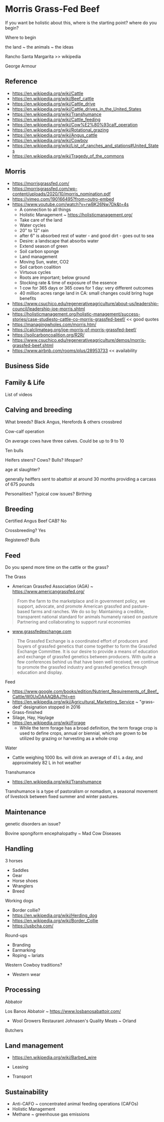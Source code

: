 # Morris Grass-Fed Beef



If you want be holistic about this, where is the starting point? where do you begin?

Where to begin

the land ~ the animals ~ the ideas

Rancho Santa Margarita >> wikipedia

George Armour

## Reference

* https://en.wikipedia.org/wiki/Cattle
* https://en.wikipedia.org/wiki/Beef_cattle
* https://en.wikipedia.org/wiki/Cattle_drive
* https://en.wikipedia.org/wiki/Cattle_drives_in_the_United_States
* https://en.wikipedia.org/wiki/Transhumance
* https://en.wikipedia.org/wiki/Cattle_feeding
* https://en.wikipedia.org/wiki/Cow%E2%80%93calf_operation
* https://en.wikipedia.org/wiki/Rotational_grazing
* https://en.wikipedia.org/wiki/Angus_cattle
* https://en.wikipedia.org/wiki/Cowboy
* https://en.wikipedia.org/wiki/List_of_ranches_and_stations#United_States
* https://en.wikipedia.org/wiki/Tragedy_of_the_commons

## Morris

* https://morrisgrassfed.com/
* https://morrisgrassfed.com/wp-content/uploads/2020/10/morris_nomination.pdf
* https://vimeo.com/190166495?from=outro-embed
* https://www.youtube.com/watch?v=rwBK26Nw7Dk&t=4s
	* A connection to all things
	* Holistic Management ~ https://holisticmanagement.org/
	* Take care of the land
	* Water cycles
	* 20" to 12" rain
	* after 6" is absorbed rest of water - and good dirt - goes out to sea
	* Desire: a landscape that absorbs water
	* Extend season of green
	* Soil carbon sponge
	* Land management
	* Moving Sun, water, CO2
	* Soil carbon coalition
	* Virtuous cycles
	* Roots are important; below ground
	* Stocking rate & time of exposure of the essence
	* 1 cow for 365 days or 365 cows for 1 day: very different outcomes
	* 40 million acres range land in CA: small changes could bring huge benefits
* https://www.csuchico.edu/regenerativeagriculture/about-us/leadership-council/leadership-joe-morris.shtml
* https://holisticmanagement.org/holistic-management/success-stories/case-studiesto-cattle-co-morris-grassfed-beef/ << good quotes
* https://managingwholes.com/morris.htm/
* https://calclimateag.org/joe-morris-of-morris-grassfed-beef/
* https://soilcarboncoalition.org/R2R/
* https://www.csuchico.edu/regenerativeagriculture/demos/morris-grassfed-beef.shtml
* https://www.airbnb.com/rooms/plus/28953733 << availability


## Business Side

## Family & Life

List of videos


## Calving and breeding

What breeds? Black Angus, Herefords & others crossbred

Cow-calf operation

On average cows have three calves. Could be up to 9 to 10

Ten bulls


Heifers steers?
Cows? Bulls? lifespan?

age at slaughter?

generally heiffers sent to abattoir at around 30 months providing a carcass of 675 pounds


Personalities?
Typical cow issues?
Birthing


## Breeding

Certified Angus Beef CAB? No

Crossbreeding? Yes

Registered? Bulls


## Feed

Do you spend more time on the cattle or the grass?

The Grass

* American Grassfed Association (AGA) ~ https://www.americangrassfed.org/
> From the farm to the marketplace and in government policy, we support, advocate, and promote American grassfed and pasture-based farms and ranches.
>We do so by:
>Maintaining a credible, transparent national standard for animals humanely raised on pasture
>Partnering and collaborating to support rural economies
* www.grassfedexchange.com
> The Grassfed Exchange is a coordinated effort of producers and buyers of grassfed genetics that come together to form the Grassfed Exchange Committee. It is our desire to provide a means of education and exchange of grassfed genetics between producers. With quite a few conferences behind us that have been well received, we continue to promote the grassfed industry and grassfed genetics through education and display.


Feed

* https://www.google.com/books/edition/Nutrient_Requirements_of_Beef_Cattle/W0UxDAAAQBAJ?hl=en
* https://en.wikipedia.org/wiki/Agricultural_Marketing_Service ~ "grass-ded" designation stopped in 2016
* Grass-finished
* Silage, Hay, Haylage
* https://en.wikipedia.org/wiki/Forage
	* While the term forage has a broad definition, the term forage crop is used to define crops, annual or biennial, which are grown to be utilized by grazing or harvesting as a whole crop

Water

* Cattle weighing 1000 lbs. will drink an average of 41 L a day, and approximately 82 L in hot weather

Transhumance

* https://en.wikipedia.org/wiki/Transhumance

Transhumance is a type of pastoralism or nomadism, a seasonal movement of livestock between fixed summer and winter pastures.


## Maintenance

genetic disorders an issue?

Bovine spongiform encephalopathy ~ Mad Cow Diseases

## Handling

3 horses

* Saddles
* Gear
* Horse shoes
* Wranglers
* Breed

Working dogs

* Border collie?
* https://en.wikipedia.org/wiki/Herding_dog
* https://en.wikipedia.org/wiki/Border_Collie
* https://usbcha.com/

Round-ups

* Branding
* Earmarking
* Roping ~ lariats

Western Cowboy traditions?

* Western wear


## Processing

Abbatoir

Los Banos Abbatoir ~ https://www.losbanosabattoir.com/
* Wool Growers Restaurant
Johnasen's Quality Meats ~ Orland

Butchers


## Land management

* https://en.wikipedia.org/wiki/Barbed_wire
* Leasing


* Transport


## Sustainability

* Anti-CAFO ~  concentrated animal feeding operations (CAFOs)
* Holistic Management
* Methane ~ greenhouse gas emissions

